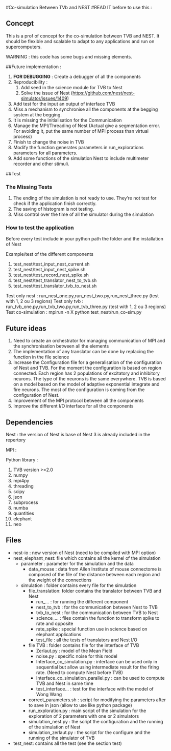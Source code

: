 #Co-simulation Between TVb and NEST
#READ IT before to use this :
## Concept 
This is a prof of concept for the co-simulation between TVB and NEST.
It should be flexible and scalable to adapt to any applications and run on supercomputers.

WARNING : this code has some bugs and missing elements.

##Future implementation :
1. **FOR DEBUGGING** : Create a debugger of all the components 
2. Reproducibility : 
    1. Add seed in the science module for TVB to Nest
    2. Solve the issue of Nest (https://github.com/nest/nest-simulator/issues/1409)
3.  Add test for the input an output of interface TVB
4.  Miss a mechanism to synchronise all the components at the begging system at the begging.
5.  It is missing the initialisation for the Communication
6.  Manage the MPI/Threading of Nest (Actual give a segmentation error. For avoiding it, put the same number of MPI process than virtual process)
7.  Finish to change the noise in TVB
8.  Modify the function generates parameters in run_explorations parameters for all parameters.
9.  Add some functions of the simulation Nest to include multimeter recorder and other stimuli. 

##Test
### The Missing Tests
1.  The ending of the simulation is not ready to use. They’re not test for check if the application finish correctly.
2.  The saving of histogram is not testing.
3.  Miss control over the time of all the simulator during the simulation
### How to test the application
Before every test include in your python path the folder and the installation of Nest

Example/test of the different components
1. test_nest/test_input_nest_current.sh
2. test_nest/test_input_nest_spike.sh 
3. test_nest/test_record_nest_spike.sh
4. test_nest/test_translator_nest_to_tvb.sh
5. test_nest/test_translator_tvb_to_nest.sh

Test only nest : run_nest_one.py,run_nest_two.py,run_nest_three.py (test with 1, 2 ou 3 regions)
Test only tvb : run_tvb_one.py,run_tvb_two.py,run_tvb_three.py (test with 1, 2 ou 3 regions)
Test co-simulation : 
    mpirun -n X python test_nest/run_co-sim.py 

## Future ideas
1. Need to create an orchestrator for managing communication of MPI and the synchronisation between all the elements
2. The implementation of any translator can be done by replacing the function in the file science
3. Increase the Configuration file for a generalisation of the configuration of Nest and TVB.
    For the moment the configuration is based on region connected. Each region has 2 populations of excitatory and inhibitory neurons.
    The type of the neurons is the same everywhere.
    TVB is based on a model based on the model of adaptive exponential integrate and fire neurons. The most of the configuration is coming from the configuration of Nest.
4. Improvement of the MPI protocol between all the components
5. Improve the different I/O interface for all the components

## Dependencies
Nest : the version  of Nest is base of Nest 3 is already included in the repertory

MPI :

Python library :
1. TVB version >=2.0
2. numpy
3. mpi4py
5. threading
6. scipy
7. json
8. subprocess
9. numba
10. quantities
11. elephant
12. neo

## Files
* nest-io : new version of Nest (need to be compiled with MPI option)
* nest_elephant_nest: file which contains all the kernel of the simulation
    * parameter : parameter for the simulation and the data
        * data_mouse : data from Allen Institute of mouse connectome is composed of the file of the distance between each region and the weight of the connections
    * simulation : folder contains every file for the simulation
        * file_translation: folder contains the translator between TVB and Nest
            * run_... : for running the different component
            * nest_to_tvb : for the communication between Nest to TVB
            * tvb_to_nest : for the communication between TVB to Nest
            * science_... : files contain the function to transform spike to rate and opposite
            * rate_spike : special function use in science based on elephant applications
            * test_file : all the tests of translators and Nest I/O
        *  file TVB : folder contains file for the interface of TVB 
            * Zerlaut.py : model of the Mean Field
            * noise.py : specific noise for this model
            * Interface_co_simulation.py : interface can be used only in sequential but allow using intermediate result for the firing rate. (Need to compute Nest before TVB)
            * Interface_co_simulation_parallel.py : can be used to compute TVB and Nest in same time
            * test_interface... : test for the interface with the model of Wong Wang
        * correct_parameters.sh : script for modifying the parameters after to save in json (allow to use like python package)
        * run_exploration.py : main script of the simulation for the exploration of 2 parameters with one or 2 simulators
        * simulation_nest.py : the script the configuration and the running of the simulation of Nest
        * simulation_zerlaut.py : the script for the configure and the running of the simulator of TVB
* test_nest: contains all the test (see the section test)   
